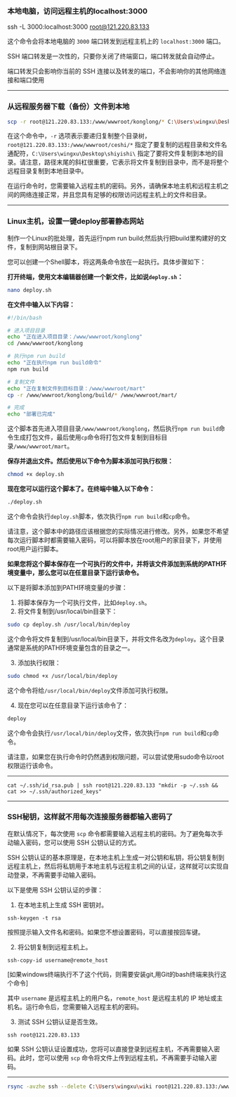 ### 本地电脑，访问远程主机的localhost:3000

ssh -L 3000:localhost:3000 root@121.220.83.133

这个命令会将本地电脑的 `3000` 端口转发到远程主机上的 `localhost:3000` 端口。

SSH 端口转发是一次性的，只要你关闭了终端窗口，端口转发就会自动停止。

端口转发只会影响你当前的 SSH 连接以及转发的端口，不会影响你的其他网络连接和端口使用


---


### 从远程服务器下载（备份）文件到本地

```bash
scp -r root@121.220.83.133:/www/wwwroot/konglong/* C:\Users\wingxu\Desktop\shiyishi\
```

在这个命令中，`-r` 选项表示要递归复制整个目录树，`root@121.220.83.133:/www/wwwroot/ceshi/*` 指定了要复制的远程目录和文件名通配符，`C:\Users\wingxu\Desktop\shiyishi\` 指定了要将文件复制到本地的目录。请注意，路径末尾的斜杠很重要，它表示将文件复制到目录中，而不是将整个远程目录复制到本地目录中。

在运行命令时，您需要输入远程主机的密码。另外，请确保本地主机和远程主机之间的网络连接正常，并且您具有足够的权限访问远程主机上的文件和目录。

---

### Linux主机，设置一键deploy部署静态网站

制作一个Linux的批处理，首先运行npm run build;然后执行把build里构建好的文件，复制到网站根目录下。

您可以创建一个Shell脚本，将这两条命令放在一起执行。具体步骤如下：

**打开终端，使用文本编辑器创建一个新文件，比如说`deploy.sh`：**

```bash
nano deploy.sh
```

**在文件中输入以下内容：**

```bash
#!/bin/bash

# 进入项目目录
echo "正在进入项目目录：/www/wwwroot/konglong"
cd /www/wwwroot/konglong

# 执行npm run build
echo "正在执行npm run build命令"
npm run build

# 复制文件
echo "正在复制文件到目标目录：/www/wwwroot/mart"
cp -r /www/wwwroot/konglong/build/* /www/wwwroot/mart/

# 完成
echo "部署已完成"
```

这个脚本首先进入项目目录`/www/wwwroot/konglong`，然后执行`npm run build`命令生成打包文件，最后使用`cp`命令将打包文件复制到目标目录`/www/wwwroot/mart`。

**保存并退出文件。然后使用以下命令为脚本添加可执行权限：**

```bash
chmod +x deploy.sh
```

**现在您可以运行这个脚本了。在终端中输入以下命令：**

```bash
./deploy.sh
```

这个命令会执行`deploy.sh`脚本，依次执行`npm run build`和`cp`命令。

请注意，这个脚本中的路径应该根据您的实际情况进行修改。另外，如果您不希望每次运行脚本时都需要输入密码，可以将脚本放在root用户的家目录下，并使用root用户运行脚本。

**如果您将这个脚本保存在一个可执行的文件中，并将该文件添加到系统的PATH环境变量中，那么您可以在任意目录下运行该命令。**

以下是将脚本添加到PATH环境变量的步骤：

1. 将脚本保存为一个可执行文件，比如`deploy.sh`。
2. 将文件复制到/usr/local/bin目录下：

```bash
sudo cp deploy.sh /usr/local/bin/deploy
```

这个命令将文件复制到/usr/local/bin目录下，并将文件名改为`deploy`。这个目录通常是系统的PATH环境变量包含的目录之一。

3. 添加执行权限：

```bash
sudo chmod +x /usr/local/bin/deploy
```

这个命令将给`/usr/local/bin/deploy`文件添加可执行权限。

4. 现在您可以在任意目录下运行该命令了：

```bash
deploy
```

这个命令会执行`/usr/local/bin/deploy`文件，依次执行`npm run build`和`cp`命令。

请注意，如果您在执行命令时仍然遇到权限问题，可以尝试使用sudo命令以root权限运行该命令。

---

```
cat ~/.ssh/id_rsa.pub | ssh root@121.220.83.133 "mkdir -p ~/.ssh && cat >> ~/.ssh/authorized_keys"
```

---

### SSH秘钥，这样就不用每次连接服务器都输入密码了

在默认情况下，每次使用 `scp` 命令都需要输入远程主机的密码。为了避免每次手动输入密码，您可以使用 SSH 公钥认证的方式。

SSH 公钥认证的基本原理是，在本地主机上生成一对公钥和私钥，将公钥复制到远程主机上，然后将私钥用于本地主机与远程主机之间的认证，这样就可以实现自动登录，不再需要手动输入密码。

以下是使用 SSH 公钥认证的步骤：

1. 在本地主机上生成 SSH 密钥对。

```
ssh-keygen -t rsa
```

按照提示输入文件名和密码。如果您不想设置密码，可以直接按回车键。

2. 将公钥复制到远程主机上。

```
ssh-copy-id username@remote_host
```

[如果windows终端执行不了这个代码，则需要安装git,用Git的bash终端来执行这个命令]

其中 `username` 是远程主机上的用户名，`remote_host` 是远程主机的 IP 地址或主机名。运行命令后，您需要输入远程主机的密码。

3. 测试 SSH 公钥认证是否生效。

```
ssh root@121.220.83.133
```

如果 SSH 公钥认证设置成功，您将可以直接登录到远程主机，不再需要输入密码。此时，您可以使用 `scp` 命令将文件上传到远程主机，不再需要手动输入密码。

---

```bash
rsync -avzhe ssh --delete C:\Users\wingxu\wiki root@121.220.83.133:/www/wwwroot/konglong
```

